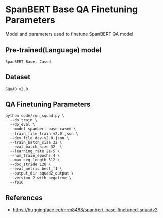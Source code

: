 SpanBERT Base QA Finetuning Parameters
=============================================================================================

Model and parameters used to finetune SpanBERT QA model


Pre-trained(Language) model
--------------------
```
SpanBERT Base, Cased
```

Dataset
--------------------
```
SQuAD v2.0
```

QA Finetuning Parameters
--------------------
```
python code/run_squad.py \
  --do_train \
  --do_eval \
  --model spanbert-base-cased \
  --train_file train-v2.0.json \
  --dev_file dev-v2.0.json \
  --train_batch_size 32 \
  --eval_batch_size 32  \
  --learning_rate 2e-5 \
  --num_train_epochs 4 \
  --max_seq_length 512 \
  --doc_stride 128 \
  --eval_metric best_f1 \
  --output_dir squad2_output \
  --version_2_with_negative \
  --fp16
```

References
--------------------
* https://huggingface.co/mrm8488/spanbert-base-finetuned-squadv2